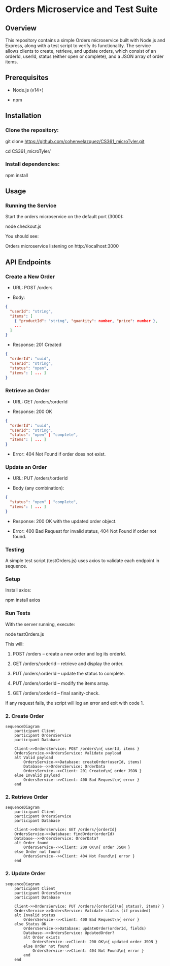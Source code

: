 # Orders Microservice and Test Suite

## Overview

This repository contains a simple Orders microservice built with Node.js and Express, along with a test script to verify its functionality. The service allows clients to create, retrieve, and update orders, which consist of an orderId, userId, status (either open or complete), and a JSON array of order items.

## Prerequisites

- Node.js (v14+)

- npm

## Installation

### Clone the repository:

git clone https://github.com/cohenvelazquez/CS361_microTyler.git

cd CS361_microTyler/

### Install dependencies:

npm install

## Usage

### Running the Service

Start the orders microservice on the default port (3000):

node checkout.js

You should see:

Orders microservice listening on http://localhost:3000

## API Endpoints

### Create a New Order

- URL: POST /orders

- Body:

```json
{
  "userId": "string",
  "items": [
    { "productId": "string", "quantity": number, "price": number },
    ...
  ]
}
```
- Response: 201 Created

```json
{
  "orderId": "uuid",
  "userId": "string",
  "status": "open",
  "items": [ ... ]
}
```

### Retrieve an Order

- URL: GET /orders/:orderId

- Response: 200 OK

```json
{
  "orderId": "uuid",
  "userId": "string",
  "status": "open" | "complete",
  "items": [ ... ]
}
```

- Error: 404 Not Found if order does not exist.

### Update an Order

- URL: PUT /orders/:orderId

- Body (any combination):

```json
{
  "status": "open" | "complete",
  "items": [ ... ]
}
```

- Response: 200 OK with the updated order object.

- Error: 400 Bad Request for invalid status, 404 Not Found if order not found.

### Testing

A simple test script (testOrders.js) uses axios to validate each endpoint in sequence.

### Setup

Install axios:

npm install axios

### Run Tests

With the server running, execute:

node testOrders.js

This will:

1. POST /orders – create a new order and log its orderId.

1. GET /orders/:orderId – retrieve and display the order.

1. PUT /orders/:orderId – update the status to complete.

1. PUT /orders/:orderId – modify the items array.

1. GET /orders/:orderId – final sanity-check.

If any request fails, the script will log an error and exit with code 1.

### 2. Create Order

```mermaid
sequenceDiagram
    participant Client
    participant OrdersService
    participant Database

    Client->>OrdersService: POST /orders\n{ userId, items }
    OrdersService->>OrdersService: Validate payload
    alt Valid payload
        OrdersService->>Database: createOrder(userId, items)
        Database-->>OrdersService: OrderData
        OrdersService-->>Client: 201 Created\n{ order JSON }
    else Invalid payload
        OrdersService-->>Client: 400 Bad Request\n{ error }
    end
```

### 2. Retrieve Order

```mermaid
sequenceDiagram
    participant Client
    participant OrdersService
    participant Database

    Client->>OrdersService: GET /orders/{orderId}
    OrdersService->>Database: findOrder(orderId)
    Database-->>OrdersService: OrderData?
    alt Order found
        OrdersService-->>Client: 200 OK\n{ order JSON }
    else Order not found
        OrdersService-->>Client: 404 Not Found\n{ error }
    end
```

### 2. Update Order

```mermaid
sequenceDiagram
    participant Client
    participant OrdersService
    participant Database

    Client->>OrdersService: PUT /orders/{orderId}\n{ status?, items? }
    OrdersService->>OrdersService: Validate status (if provided)
    alt Invalid status
        OrdersService-->>Client: 400 Bad Request\n{ error }
    else Status OK
        OrdersService->>Database: updateOrder(orderId, fields)
        Database-->>OrdersService: UpdatedOrder?
        alt Order exists
            OrdersService-->>Client: 200 OK\n{ updated order JSON }
        else Order not found
            OrdersService-->>Client: 404 Not Found\n{ error }
        end
    end
```